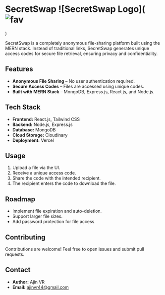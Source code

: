 
# SecretSwap ![SecretSwap Logo](![fav](https://github.com/user-attachments/assets/79200d5b-f811-4bd5-a2d5-a541f64af06e)
)

SecretSwap is a completely anonymous file-sharing platform built using the MERN stack. Instead of traditional links, SecretSwap generates unique access codes for secure file retrieval, ensuring privacy and confidentiality.

## Features
- **Anonymous File Sharing** – No user authentication required.
- **Secure Access Codes** – Files are accessed using unique codes.
- **Built with MERN Stack** – MongoDB, Express.js, React.js, and Node.js.

## Tech Stack
- **Frontend:** React.js, Tailwind CSS
- **Backend:** Node.js, Express.js
- **Database:** MongoDB
- **Cloud Storage:** Cloudinary
- **Deployment:** Vercel

## Usage
1. Upload a file via the UI.
2. Receive a unique access code.
3. Share the code with the intended recipient.
4. The recipient enters the code to download the file.

## Roadmap
- Implement file expiration and auto-deletion.
- Support larger file sizes.
- Add password protection for file access.

## Contributing
Contributions are welcome! Feel free to open issues and submit pull requests.

## Contact
- **Author:** Ajin VR  
- **Email:** ajinvr44@gmail.com  


